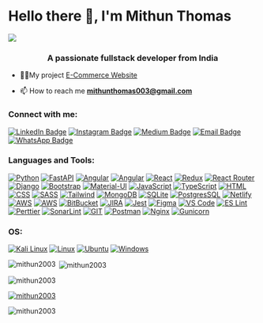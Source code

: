 # Hello there 👋, I'm Mithun Thomas

![](https://github.com/halfrost/halfrost/blob/master/icons/header_1.png)
<!-- <h1 align="center">Hi 👋, I'm Mithun Thomas</h1> -->
<h3 align="center">A passionate fullstack developer from India</h3>

- 👨‍💻My project [E-Commerce Website](https://www.cartifi.shop)


- 📫 How to reach me **mithunthomas003@gmail.com**

<h3 align="left">Connect with me:</h3>
<p align="left">
<!-- <a href="https://linkedin.com/in/mithunthomas3897" target="_blank"><img align="center" src="https://raw.githubusercontent.com/rahuldkjain/github-profile-readme-generator/master/src/images/icons/Social/linked-in-alt.svg" alt="mithunthomas3897" height="30" width="40" /></a>
<a href="https://instagram.com/_mithun_thomas____" target="_blank"><img align="center" src="https://raw.githubusercontent.com/rahuldkjain/github-profile-readme-generator/master/src/images/icons/Social/instagram.svg" alt="_mithun_thomas____" height="30" width="40" /></a>
<a href="https://medium.com/@mithunthomas003" target="_blank"><img align="center" src="https://raw.githubusercontent.com/rahuldkjain/github-profile-readme-generator/master/src/images/icons/Social/medium.svg" alt="@mithunthomas003" height="30" width="40" /></a> -->
<div id="badges">
  <a href="https://linkedin.com/in/mithunthomas3897" target="_blank"><img src="https://img.shields.io/badge/LinkedIn-blue?&logo=linkedin&logoColor=white" alt="LinkedIn Badge"/></a>
  <a href="https://instagram.com/_mithun_thomas____" target="_blank"><img src="https://img.shields.io/badge/Instagram-E4405F?&logo=instagram&logoColor=white" alt="Instagram Badge"/></a>
  <a href="https://medium.com/@mithunthomas003" target="_blank"><img src="https://img.shields.io/badge/Medium-12100E?&logo=medium&logoColor=white" alt="Medium Badge"/></a>
  <a href="mailto:mithunthomas003@gmail.com" target="_blank"><img src="https://img.shields.io/badge/Gmail-D14836?&logo=gmail&logoColor=white" alt="Email Badge"/></a>
  <a href="https://wa.me/919895493897" target="_blank"><img src="https://img.shields.io/badge/WhatsApp-25D366?&logo=whatsapp&logoColor=white" alt="WhatsApp Badge"/></a>
</div>
</p>



<h3 align="left">Languages and Tools:</h3>

<a href="https://www.python.org" target="_blank" rel="noopener">![Python](https://img.shields.io/badge/Python-14354C?&logo=python&logoColor=white)</a>
<a href="https://www.python.org" target="_blank" rel="noopener">![FastAPI](https://img.shields.io/badge/FastAPI-005571?&logo=fastapi)</a>
<a href="https://angular.io" target="_blank" rel="noopener">![Angular](https://img.shields.io/badge/AngularJS-E23237?&logo=angularjs&logoColor=white)</a>
<a href="https://angular.io" target="_blank" rel="noopener">![Angular](https://img.shields.io/badge/Angular-DD0031?&logo=angular&logoColor=white)</a>
<a href="https://reactjs.org" target="_blank" rel="noopener">![React](https://img.shields.io/badge/React-20232A?&logo=react&logoColor=61DAFB)</a>
<a href="https://reactjs.org" target="_blank" rel="noopener">![Redux](https://img.shields.io/badge/Redux-593D88?&logo=redux&logoColor=white)</a>
<a href="https://reactjs.org" target="_blank" rel="noopener">![React Router](https://img.shields.io/badge/React_Router-CA4245?&logo=react-router&logoColor=white)</a>
<a href="https://www.djangoproject.com" target="_blank" rel="noopener">![Django](https://img.shields.io/badge/Django-092E20?&logo=django&logoColor=white)</a>
<a href="https://getbootstrap.com" target="_blank" rel="noopener">![Bootstrap](https://img.shields.io/badge/Bootstrap-563D7C?&logo=bootstrap&logoColor=white)</a>
<a href="https://getbootstrap.com" target="_blank" rel="noopener">![Material-UI](https://img.shields.io/badge/Material--UI-0081CB?&logo=material-ui&logoColor=white)</a>
<a href="https://developer.mozilla.org/en-US/docs/Web/JavaScript" target="_blank" rel="noopener">![JavaScript](https://img.shields.io/badge/JavaScript-F7DF1E?&logo=javascript&logoColor=black)</a>
<a href="https://www.typescriptlang.org" target="_blank" rel="noopener">![TypeScript](https://img.shields.io/badge/TypeScript-007ACC?&logo=typescript&logoColor=white)</a>
<a href="https://www.typescriptlang.org" target="_blank" rel="noopener">![HTML](https://img.shields.io/badge/HTML5-E34F26?&logo=html5&logoColor=white)</a>
<a href="https://www.typescriptlang.org" target="_blank" rel="noopener">![CSS](https://img.shields.io/badge/CSS3-1572B6?&logo=css3&logoColor=white)</a>
<a href="https://www.typescriptlang.org" target="_blank" rel="noopener">![SASS](https://img.shields.io/badge/Sass-CC6699?&logo=sass&logoColor=white)</a>
<a href="https://www.typescriptlang.org" target="_blank" rel="noopener">![Tailwind](https://img.shields.io/badge/Tailwind_CSS-38B2AC?&logo=tailwind-css&logoColor=white)</a>
<a href="https://www.typescriptlang.org" target="_blank" rel="noopener">![MongoDB](https://img.shields.io/badge/MongoDB-4EA94B?&logo=mongodb&logoColor=white)</a>
<a href="https://www.typescriptlang.org" target="_blank" rel="noopener">![SQLite](https://img.shields.io/badge/SQLite-07405E?&logo=sqlite&logoColor=white)</a>
<a href="https://www.typescriptlang.org" target="_blank" rel="noopener">![PostgresSQL](https://img.shields.io/badge/PostgreSQL-316192?&logo=postgresql&logoColor=white)</a>
<a href="https://www.typescriptlang.org" target="_blank" rel="noopener">![Netlify](	https://img.shields.io/badge/Netlify-00C7B7?&logo=netlify&logoColor=white)</a>
<a href="https://www.typescriptlang.org" target="_blank" rel="noopener">![AWS](https://img.shields.io/badge/Amazon_AWS-FF9900?&logo=amazonaws&logoColor=white)</a>
<a href="https://www.typescriptlang.org" target="_blank" rel="noopener">![AWS](https://img.shields.io/badge/Amazon_AWS-FF9900?&logo=amazonaws&logoColor=white)</a>
<a href="https://www.typescriptlang.org" target="_blank" rel="noopener">![BitBucket](https://img.shields.io/badge/Bitbucket-0747a6?&logo=bitbucket&logoColor=white)</a>
<a href="https://www.typescriptlang.org" target="_blank" rel="noopener">![JIRA](https://img.shields.io/badge/Jira-0052CC?&logo=Jira&logoColor=white)</a>
<a href="https://www.typescriptlang.org" target="_blank" rel="noopener">![Jest](https://img.shields.io/badge/Jest-323330?&logo=Jest&logoColor=white)</a>
<a href="https://www.typescriptlang.org" target="_blank" rel="noopener">![Figma](https://img.shields.io/badge/Figma-F24E1E?&logo=figma&logoColor=white)</a>
<a href="https://www.typescriptlang.org" target="_blank" rel="noopener">![VS Code](https://img.shields.io/badge/Visual_Studio_Code-0078D4?&logo=visual%20studio%20code&logoColor=white)</a>
<a href="https://www.typescriptlang.org" target="_blank" rel="noopener">![ES Lint](	https://img.shields.io/badge/eslint-3A33D1?&logo=eslint&logoColor=white)</a>
<a href="https://www.typescriptlang.org" target="_blank" rel="noopener">![Perttier](	https://img.shields.io/badge/prettier-1A2C34?&logo=prettier&logoColor=F7BA3E)</a>
<a href="https://www.typescriptlang.org" target="_blank" rel="noopener">![SonarLint](https://img.shields.io/badge/SonarLint-CB2029?&logo=sonarlint&logoColor=white)</a>
<a href="https://www.typescriptlang.org" target="_blank" rel="noopener">![GIT](https://img.shields.io/badge/GIT-E44C30?&logo=git&logoColor=white)</a>
<a href="https://www.typescriptlang.org" target="_blank" rel="noopener">![Postman](https://img.shields.io/badge/Postman-FF6C37?&logo=postman&logoColor=white)</a>
<a href="https://www.typescriptlang.org" target="_blank" rel="noopener">![Nginx](https://img.shields.io/badge/nginx-%23009639.svg?&logo=nginx&logoColor=white)</a>
<a href="https://www.typescriptlang.org" target="_blank" rel="noopener">![Gunicorn](https://img.shields.io/badge/gunicorn-%298729.svg?&logo=gunicorn&logoColor=white)</a>


<h3 align="left">OS:</h3>

<a href="https://www.typescriptlang.org" target="_blank" rel="noopener">![Kali Linux](https://img.shields.io/badge/Kali_Linux-557C94?&logo=kali-linux&logoColor=white)</a>
<a href="https://www.typescriptlang.org" target="_blank" rel="noopener">![Linux](https://img.shields.io/badge/Linux-FCC624?&logo=linux&logoColor=black)</a>
<a href="https://www.typescriptlang.org" target="_blank" rel="noopener">![Ubuntu](https://img.shields.io/badge/Ubuntu-E95420?&logo=ubuntu&logoColor=white)</a>
<a href="https://www.typescriptlang.org" target="_blank" rel="noopener">![Windows](	https://img.shields.io/badge/Windows-0078D6?&logo=windows&logoColor=white)</a>



<!-- <p align="left"> <a href="https://angular.io" target="_blank" rel="noopener"> <img src="https://angular.io/assets/images/logos/angular/angular.svg" alt="angular" width="40" height="40"/> </a> <a href="https://angular.io" target="_blank" rel="noreferrer"> <img src="https://raw.githubusercontent.com/devicons/devicon/master/icons/angularjs/angularjs-original-wordmark.svg" alt="angularjs" width="40" height="40"/> </a> <a href="https://babeljs.io/" target="_blank" rel="noreferrer"> <img src="https://www.vectorlogo.zone/logos/babeljs/babeljs-icon.svg" alt="babel" width="40" height="40"/> </a> <a href="https://getbootstrap.com" target="_blank" rel="noreferrer"> <img src="https://raw.githubusercontent.com/devicons/devicon/master/icons/bootstrap/bootstrap-plain-wordmark.svg" alt="bootstrap" width="40" height="40"/> </a> <a href="https://www.w3schools.com/css/" target="_blank" rel="noreferrer"> <img src="https://raw.githubusercontent.com/devicons/devicon/master/icons/css3/css3-original-wordmark.svg" alt="css3" width="40" height="40"/> </a> <a href="https://www.djangoproject.com/" target="_blank" rel="noreferrer"> <img src="https://cdn.worldvectorlogo.com/logos/django.svg" alt="django" width="40" height="40"/> </a> <a href="https://www.docker.com/" target="_blank" rel="noreferrer"> <img src="https://raw.githubusercontent.com/devicons/devicon/master/icons/docker/docker-original-wordmark.svg" alt="docker" width="40" height="40"/> </a> <a href="https://www.figma.com/" target="_blank" rel="noreferrer"> <img src="https://www.vectorlogo.zone/logos/figma/figma-icon.svg" alt="figma" width="40" height="40"/> </a> <a href="https://firebase.google.com/" target="_blank" rel="noreferrer"> <img src="https://www.vectorlogo.zone/logos/firebase/firebase-icon.svg" alt="firebase" width="40" height="40"/> </a> <a href="https://git-scm.com/" target="_blank" rel="noreferrer"> <img src="https://www.vectorlogo.zone/logos/git-scm/git-scm-icon.svg" alt="git" width="40" height="40"/> </a> <a href="https://www.w3.org/html/" target="_blank" rel="noreferrer"> <img src="https://raw.githubusercontent.com/devicons/devicon/master/icons/html5/html5-original-wordmark.svg" alt="html5" width="40" height="40"/> </a> <a href="https://developer.mozilla.org/en-US/docs/Web/JavaScript" target="_blank" rel="noreferrer"> <img src="https://raw.githubusercontent.com/devicons/devicon/master/icons/javascript/javascript-original.svg" alt="javascript" width="40" height="40"/> </a> <a href="https://kubernetes.io" target="_blank" rel="noreferrer"> <img src="https://www.vectorlogo.zone/logos/kubernetes/kubernetes-icon.svg" alt="kubernetes" width="40" height="40"/> </a> <a href="https://www.linux.org/" target="_blank" rel="noreferrer"> <img src="https://raw.githubusercontent.com/devicons/devicon/master/icons/linux/linux-original.svg" alt="linux" width="40" height="40"/> </a> <a href="https://www.mongodb.com/" target="_blank" rel="noreferrer"> <img src="https://raw.githubusercontent.com/devicons/devicon/master/icons/mongodb/mongodb-original-wordmark.svg" alt="mongodb" width="40" height="40"/> </a> <a href="https://www.nginx.com" target="_blank" rel="noreferrer"> <img src="https://raw.githubusercontent.com/devicons/devicon/master/icons/nginx/nginx-original.svg" alt="nginx" width="40" height="40"/> </a> <a href="https://www.postgresql.org" target="_blank" rel="noreferrer"> <img src="https://raw.githubusercontent.com/devicons/devicon/master/icons/postgresql/postgresql-original-wordmark.svg" alt="postgresql" width="40" height="40"/> </a> <a href="https://postman.com" target="_blank" rel="noreferrer"> <img src="https://www.vectorlogo.zone/logos/getpostman/getpostman-icon.svg" alt="postman" width="40" height="40"/> </a> <a href="https://www.python.org" target="_blank" rel="noreferrer"> <img src="https://raw.githubusercontent.com/devicons/devicon/master/icons/python/python-original.svg" alt="python" width="40" height="40"/> </a> <a href="https://reactjs.org/" target="_blank" rel="noreferrer"> <img src="https://raw.githubusercontent.com/devicons/devicon/master/icons/react/react-original-wordmark.svg" alt="react" width="40" height="40"/> </a> <a href="https://redis.io" target="_blank" rel="noreferrer"> <img src="https://raw.githubusercontent.com/devicons/devicon/master/icons/redis/redis-original-wordmark.svg" alt="redis" width="40" height="40"/> </a> <a href="https://redux.js.org" target="_blank" rel="noreferrer"> <img src="https://raw.githubusercontent.com/devicons/devicon/master/icons/redux/redux-original.svg" alt="redux" width="40" height="40"/> </a> <a href="https://sass-lang.com" target="_blank" rel="noreferrer"> <img src="https://raw.githubusercontent.com/devicons/devicon/master/icons/sass/sass-original.svg" alt="sass" width="40" height="40"/> </a> <a href="https://www.sqlite.org/" target="_blank" rel="noreferrer"> <img src="https://www.vectorlogo.zone/logos/sqlite/sqlite-icon.svg" alt="sqlite" width="40" height="40"/> </a> <a href="https://tailwindcss.com/" target="_blank" rel="noreferrer"> <img src="https://www.vectorlogo.zone/logos/tailwindcss/tailwindcss-icon.svg" alt="tailwind" width="40" height="40"/> </a> <a href="https://www.typescriptlang.org/" target="_blank" rel="noreferrer"> <img src="https://raw.githubusercontent.com/devicons/devicon/master/icons/typescript/typescript-original.svg" alt="typescript" width="40" height="40"/> </a> <a href="https://fastapi.tiangolo.com/" target="_blank" rel="noopener"> <img src="https://cdn.worldvectorlogo.com/logos/fastapi-1.svg" alt="fastapi" width="40" height="40"/> </a> </p>
 -->
<!-- <p><img align="left" src="https://github-readme-stats.vercel.app/api/top-langs?username=mithun2003&show_icons=true&locale=en&layout=compact" alt="mithun2003" /></p>
<p>&nbsp;<img align="center" src="https://github-readme-stats.vercel.app/api?username=mithun2003&show_icons=true&locale=en" alt="mithun2003" /></p> -->
<p><img align="left" src="https://github-readme-stats.vercel.app/api/top-langs?username=mithun2003&show_icons=true&locale=en&layout=compact&theme=dark" alt="mithun2003" /></p>

<p>&nbsp;<img align="center" src="https://github-readme-stats.vercel.app/api?username=mithun2003&show_icons=true&locale=en&theme=dark" alt="mithun2003" /></p>

<!-- ### My Stats: 
[![GitHub Streak](http://github-readme-streak-stats.herokuapp.com?user=mithun2003&theme=github-dark-blue&hide_border=true&mode=weekly)](https://git.io/streak-stats)
 -->
<p><img align="center" src="https://github-readme-streak-stats.herokuapp.com/?user=mithun2003&theme=dark" alt="mithun2003" /></p>

<p align="left"> <a href="https://github.com/ryo-ma/github-profile-trophy"><img src="https://github-profile-trophy.vercel.app/?username=mithun2003&show_icons=true&locale=en&layout=compact&theme=dark" alt="mithun2003" /></a> </p>

<p align="left"> <img src="https://komarev.com/ghpvc/?username=mithun2003&label=Profile%20views&color=0e75b6&style=flat" alt="mithun2003" /> </p>









